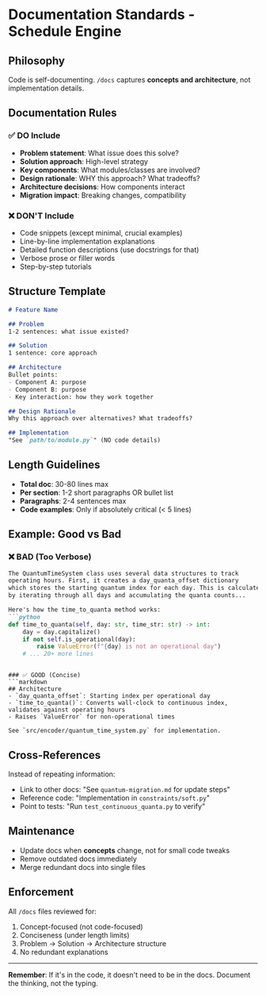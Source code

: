 # Documentation Standards - Schedule Engine

## Philosophy
Code is self-documenting. `/docs` captures **concepts and architecture**, not implementation details.

## Documentation Rules

### ✅ DO Include
- **Problem statement**: What issue does this solve?
- **Solution approach**: High-level strategy
- **Key components**: What modules/classes are involved?
- **Design rationale**: WHY this approach? What tradeoffs?
- **Architecture decisions**: How components interact
- **Migration impact**: Breaking changes, compatibility

### ❌ DON'T Include
- Code snippets (except minimal, crucial examples)
- Line-by-line implementation explanations
- Detailed function descriptions (use docstrings for that)
- Verbose prose or filler words
- Step-by-step tutorials

## Structure Template
```markdown
# Feature Name

## Problem
1-2 sentences: what issue existed?

## Solution
1 sentence: core approach

## Architecture
Bullet points:
- Component A: purpose
- Component B: purpose
- Key interaction: how they work together

## Design Rationale
Why this approach over alternatives? What tradeoffs?

## Implementation
"See `path/to/module.py`" (NO code details)
```

## Length Guidelines
- **Total doc**: 30-80 lines max
- **Per section**: 1-2 short paragraphs OR bullet list
- **Paragraphs**: 2-4 sentences max
- **Code examples**: Only if absolutely critical (< 5 lines)

## Example: Good vs Bad

### ❌ BAD (Too Verbose)
```markdown
The QuantumTimeSystem class uses several data structures to track
operating hours. First, it creates a day_quanta_offset dictionary
which stores the starting quantum index for each day. This is calculated
by iterating through all days and accumulating the quanta counts...

Here's how the time_to_quanta method works:
```python
def time_to_quanta(self, day: str, time_str: str) -> int:
    day = day.capitalize()
    if not self.is_operational(day):
        raise ValueError(f"{day} is not an operational day")
    # ... 20+ more lines
```
```

### ✅ GOOD (Concise)
```markdown
## Architecture
- `day_quanta_offset`: Starting index per operational day
- `time_to_quanta()`: Converts wall-clock to continuous index, validates against operating hours
- Raises `ValueError` for non-operational times

See `src/encoder/quantum_time_system.py` for implementation.
```

## Cross-References
Instead of repeating information:
- Link to other docs: "See `quantum-migration.md` for update steps"
- Reference code: "Implementation in `constraints/soft.py`"
- Point to tests: "Run `test_continuous_quanta.py` to verify"

## Maintenance
- Update docs when **concepts** change, not for small code tweaks
- Remove outdated docs immediately
- Merge redundant docs into single files

## Enforcement
All `/docs` files reviewed for:
1. Concept-focused (not code-focused)
2. Conciseness (under length limits)
3. Problem → Solution → Architecture structure
4. No redundant explanations

---

**Remember**: If it's in the code, it doesn't need to be in the docs. Document the thinking, not the typing.
